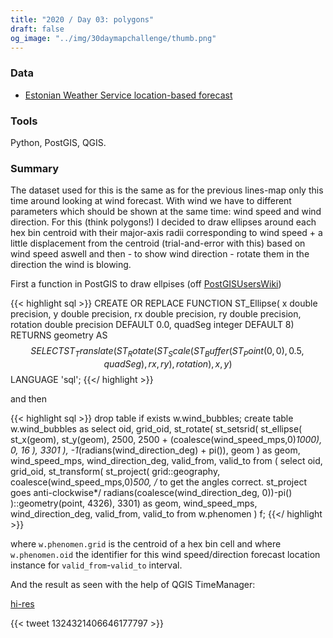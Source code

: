 ```yaml
---
title: "2020 / Day 03: polygons"
draft: false
og_image: "../img/30daymapchallenge/thumb.png"
---
```

### Data
- [Estonian Weather Service location-based forecast](http://www.ilmateenistus.ee/asukoha-prognoos/?coordinates=58.3800520744161;26.7221159100379)

### Tools
Python, PostGIS, QGIS.

### Summary
The dataset used for this is the same as for the previous lines-map only this
time around looking at wind forecast. With wind we have to different parameters
which should be shown at the same time: wind speed and wind direction. For this
(think polygons!) I decided to draw ellipses around each hex bin centroid with their
major-axis radii corresponding to wind speed + a little displacement from the
centroid (trial-and-error with this) based on wind speed aswell and then -
to show wind direction - rotate them in the direction the wind is blowing.

First a function in PostGIS to draw ellpises (off
[PostGISUsersWiki](https://trac.osgeo.org/postgis/wiki/UsersWikiplpgsqlfunctions))

{{< highlight sql >}}
CREATE OR REPLACE FUNCTION ST_Ellipse(
  x double precision, y double precision,
  rx double precision, ry double precision,
  rotation double precision DEFAULT 0.0,
  quadSeg integer DEFAULT 8)
RETURNS geometry AS
$$
  SELECT ST_Translate( ST_Rotate( ST_Scale( ST_Buffer(ST_Point(0,0), 0.5, quadSeg), rx, ry), rotation), x, y)
$$
LANGUAGE 'sql';
{{</ highlight >}}

and then

{{< highlight sql >}}
drop table if exists w.wind_bubbles;
create table w.wind_bubbles as
select
  oid, grid_oid,
  st_rotate(
    st_setsrid(
      st_ellipse(
        st_x(geom),
        st_y(geom),
        2500,
        2500 + (coalesce(wind_speed_mps,0)*1000),
        0,
        16
      ),
      3301
    ),
    -1*(radians(wind_direction_deg) + pi()),
    geom
  ) as geom,
  wind_speed_mps, wind_direction_deg, valid_from, valid_to
from (
  select
    oid, grid_oid,
    st_transform(
      st_project(
        grid::geography,
        coalesce(wind_speed_mps,0)*500,
        /* to get the angles correct. st_project goes anti-clockwise*/
        radians(coalesce(wind_direction_deg, 0))-pi()
      )::geometry(point, 4326),
      3301) as geom,
    wind_speed_mps, wind_direction_deg, valid_from, valid_to
  from
    w.phenomen
) f;
{{</ highlight >}}

where `w.phenomen.grid` is the centroid of a hex bin cell and
where `w.phenomen.oid` the identifier for this wind speed/direction forecast
location instance for `valid_from`-`valid_to` interval.

And the result as seen with the help of QGIS TimeManager:

[hi-res](https://tkardi.ee/writeup/img/30daymapchallenge/day-3-polygons.gif)

{{< tweet 1324321406646177797 >}}
